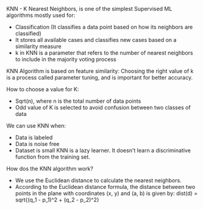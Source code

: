 KNN - K Nearest Neighbors, is one of the simplest Supervised ML algorithms mostly used for:
- Classification (It classifies a data point based on how its neighbors are classified)
- It stores all available cases and classifies new cases based on a similarity measure
- k in KNN is a parameter that refers to the number of nearest neighbors to include in the majority voting process

KNN Algorithm is based on feature similarity: Choosing the right value of k is a process called parameter tuning, and is important for better accuracy.

How to choose a value for K:
- Sqrt(n), where n is the total number of data points
- Odd value of K is selected to avoid confusion between two classes of data

We can use KNN when:
- Data is labeled
- Data is noise free
- Dataset is small
KNN is a lazy learner. It doesn't learn a discriminative function from the training set.

How dos the KNN algorithm work?
- We use the Euclidean distance to calculate the nearest neighbors.
- According to the Euclidean distance formula, the distance between two points in the plane with coordinates (x, y) and (a, b) is given by:
dist(d) = sqrt{(q_1 - p_1)^2 + (q_2 - p_2)^2}


